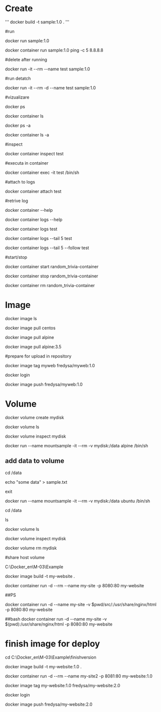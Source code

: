 # Create

'''
docker build -t sample:1.0 .
'''


#run

docker run sample:1.0

docker container run  sample:1.0  ping -c 5 8.8.8.8

#delete after running

docker run -it --rm  --name test sample:1.0

#run detatch

docker run -it --rm -d --name test sample:1.0



#vizualizare

docker ps

docker container ls

docker ps -a

docker container ls -a



#inspect

docker container inspect test



#executa in container

docker container exec -it test /bin/sh



#attach to logs

docker container attach test



#retrive log

docker container --help

docker container logs --help

docker container logs  test

docker container logs --tail 5  test

docker container logs --tail 5  --follow test



#start/stop

docker container start random_trivia-container

docker container stop random_trivia-container



docker container rm random_trivia-container

# Image

docker image ls

docker image pull centos

docker image pull alpine

docker image pull alpine:3.5

#prepare for upload in repository

docker image tag myweb fredysa/myweb:1.0 

docker login

docker image push fredysa/myweb:1.0 

# Volume

docker volume create mydisk 

docker volume ls

docker volume inspect mydisk 

docker run --name mountsample -it --rm -v mydisk:/data alpine /bin/sh 

## add data to volume

cd /data

echo "some data" > sample.txt

exit

docker run --name mountsample -it --rm -v mydisk:/data ubuntu /bin/sh 

cd /data

ls

docker volume ls

docker volume inspect mydisk

docker volume rm mydisk

#share host volume

C:\Docker\_en\M-03\Example

docker image build -t my-website .

docker container run -d --rm --name my-site -p 8080:80 my-website

##PS 

docker container run -d --name my-site -v $pwd/src/:/usr/share/nginx/html -p 8080:80  my-website

##bash
docker container run -d --name my-site -v $(pwd):/usr/share/nginx/html -p 8080:80 my-website

# finish image for deploy

cd C:\Docker\_en\M-03\Example\finishversion

docker image build -t my-website:1.0 .

docker container run -d --rm --name my-site2 -p 8081:80 my-website:1.0

docker image tag my-website:1.0 fredysa/my-website:2.0

docker login

docker image push fredysa/my-website:2.0

